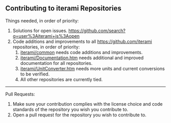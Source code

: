 Contributing to iterami Repositories
------------------------------------

Things needed, in order of priority:
1. Solutions for open issues. https://github.com/search?q=user%3Aiterami+is%3Aopen
2. Code additions and improvements to all https://github.com/iterami repositories, in order of priority:
   1. [iterami/common](https://github.com/iterami/common) needs code additions and improvements.
   2. [iterami/Documentation.htm](https://github.com/iterami/https://github.com/iterami/Documentation.htm) needs additional and improved documentation for all repositories.
   3. [iterami/UnitConverter.htm](https://github.com/iterami/https://github.com/iterami/UnitConverter.htm) needs more units and current conversions to be verified.
   4. All other repositories are currently tied.

---

Pull Requests:
1. Make sure your contribution complies with the license choice and code standards of the repository you wish you contribute to.
2. Open a pull request for the repository you wish to contribute to.
